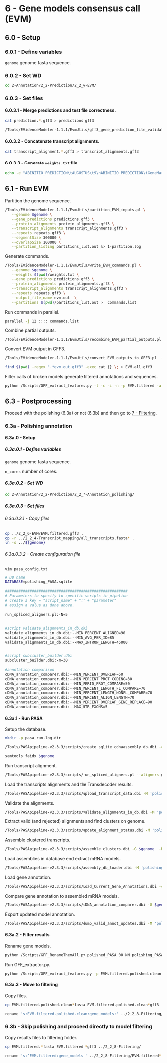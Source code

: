 6 - Gene models consensus call (EVM)
====================================

## 6.0 - Setup

### 6.0.1 - Define variables

`genome` genome fasta sequence.

### 6.0.2 - Set WD

```bash
cd 2-Annotation/2_2-Prediction/2_2_6-EVM/
```

### 6.0.3 - Set files

#### 6.0.3.1 - Merge predictions and test file correctness.

``` bash
cat prediction.*.gff3 > predictions.gff3

/Tools/EVidenceModeler-1.1.1/EvmUtils/gff3_gene_prediction_file_validator.pl predictions.gff3
```

#### 6.0.3.2 - Concatenate transcript alignments.

``` bash
cat transcript_alignment.*.gff3 > transcript_alignments.gff3
```

#### 6.0.3.3 - Generate `weights.txt` file.

``` bash
echo -e "ABINITIO_PREDICTION\tAUGUSTUS\t9\nABINITIO_PREDICTION\tGeneMark.hmm3\t9\nABINITIO_PREDICTION\taugustus_BUSCOv3\t10\nABINITIO_PREDICTION\tsnap\t6\nPROTEIN\texonerate\t3\nTRANSCRIPT\tgmap\t7\nTRANSCRIPT\tBLAT\t6\nTRANSCRIPT\tmagicblast\t7\nTRANSCRIPT\tPASA_assemblies\t20\nOTHER_PREDICTION\tPASA_transdecoder\t25" > weights.txt
```

6.1 - Run EVM
-------------

Partition the genome sequence.

``` bash
/Tools/EVidenceModeler-1.1.1/EvmUtils/partition_EVM_inputs.pl \
   --genome $genome \
   --gene_predictions predictions.gff3 \
   --protein_alignments protein_alignments.gff3 \
   --transcript_alignments transcript_alignments.gff3 \
   --repeats repeats.gff3 \
   --segmentSize 300000 \
   --overlapSize 100000 \
   --partition_listing partitions_list.out &> 1-partition.log
```

Generate commands.

``` bash
/Tools/EVidenceModeler-1.1.1/EvmUtils/write_EVM_commands.pl \
   --genome $genome \
   --weights $(pwd)/weights.txt \
   --gene_predictions predictions.gff3 \
   --protein_alignments protein_alignments.gff3 \
   --transcript_alignments transcript_alignments.gff3 \
   --repeats repeats.gff3 \
   --output_file_name evm.out  \
   --partitions $(pwd)/partitions_list.out >  commands.list
```

Run commands in parallel.

``` bash
parallel -j 12 :::: commands.list
```

Combine partial outputs.

``` bash
/Tools/EVidenceModeler-1.1.1/EvmUtils/recombine_EVM_partial_outputs.pl --partitions $(pwd)/partitions_list.out --output_file_name evm.out
```

Convert EVM output in GFF3.

``` bash
/Tools/EVidenceModeler-1.1.1/EvmUtils/convert_EVM_outputs_to_GFF3.pl  --partitions $(pwd)/partitions_list.out --output evm.out  --genome $genome

find $(pwd) -regex ".*evm.out.gff3" -exec cat {} \; > EVM.all.gff3
```

Filter calls of broken models generate filtered annotations and sequences.

``` bash
python /Scripts/GFF_extract_features.py -l -c -i -n -p EVM.filtered -a EVM.all.gff3 -g $genome > EVM.filtering.log
```

6.3 - Postprocessing
--------------------

Proceed with the polishing (6.3a) or not (6.3b) and then go to [7 - Filtering](7_Filtering.md).

### 6.3a - Polishing annotation

#### 6.3a.0 - Setup

##### 6.3a.0.1 - Define variables

`genome` genome fasta sequence.

`n_cores` number of cores.

##### 6.3a.0.2 - Set WD

```bash
cd 2-Annotation/2_2-Prediction/2_2_7-Annotation_polishing/
```

##### 6.3a.0.3 - Set files

###### 6.3a.0.3.1 - Copy files

``` bash
cp ../2_2_6-EVM/EVM.filtered.gff3 .
cp -r ../2_2_4-Transcript_mapping/all_transcripts.fasta* .
ln -s ../${genome}
```

###### 6.3a.0.3.2 - Create configuration file

``` {.bash}
vim pasa_config.txt
```

```bash
# DB name
DATABASE=polishing_PASA.sqlite
 
#######################################################
# Parameters to specify to specific scripts in pipeline
# create a key = "script_name" + ":" + "parameter" 
# assign a value as done above.
 
run_spliced_aligners.pl:-N=5
 
 
#script validate_alignments_in_db.dbi
validate_alignments_in_db.dbi:--MIN_PERCENT_ALIGNED=90
validate_alignments_in_db.dbi:--MIN_AVG_PER_ID=85
validate_alignments_in_db.dbi:--MAX_INTRON_LENGTH=45000
 
 
#script subcluster_builder.dbi
subcluster_builder.dbi:-m=30
 
#annotation comparison
cDNA_annotation_comparer.dbi:--MIN_PERCENT_OVERLAP=50
cDNA_annotation_comparer.dbi:--MIN_PERCENT_PROT_CODING=30
cDNA_annotation_comparer.dbi:--MIN_PERID_PROT_COMPARE=50
cDNA_annotation_comparer.dbi:--MIN_PERCENT_LENGTH_FL_COMPARE=70
cDNA_annotation_comparer.dbi:--MIN_PERCENT_LENGTH_NONFL_COMPARE=70
cDNA_annotation_comparer.dbi:--MIN_PERCENT_ALIGN_LENGTH=70
cDNA_annotation_comparer.dbi:--MIN_PERCENT_OVERLAP_GENE_REPLACE=90
cDNA_annotation_comparer.dbi:--MAX_UTR_EXONS=5
```

#### 6.3a.1 - Run PASA

Setup the database.

``` bash
mkdir -p pasa_run.log.dir 

/Tools/PASApipeline-v2.3.3/scripts/create_sqlite_cdnaassembly_db.dbi -c pasa_config.txt -S 'cdna_alignment_sqliteschema' -r

samtools faidx $genome
```

Run transcript alignment.

``` bash
/Tools/PASApipeline-v2.3.3/scripts/run_spliced_aligners.pl --aligners gmap,blat --genome $genome --transcripts all_transcripts.fasta -I 45000 -N 1 --CPU $n_cores -N 5
```

Load the transcripts alignments and the Transdecoder results.

``` bash
/Tools/PASApipeline-v2.3.3/scripts/upload_transcript_data.dbi -M 'polishing_PASA.sqlite' -t all_transcripts.fasta  -f NULL  && /Tools/PASApipeline-v2.3.3/scripts/import_spliced_alignments.dbi -M 'polishing_PASA.sqlite'  -A gmap -g gmap.spliced_alignments.gff3 && /Tools/PASApipeline-v2.3.3/scripts/import_spliced_alignments.dbi -M 'polishing_PASA.sqlite'  -A blat -g blat.spliced_alignments.gff3 && update_fli_status.dbi -M 'polishing_PASA.sqlite' -f all_transcripts.fasta.transdecoder.gff3.fl_accs
```

Validate the alignments.

``` bash
/Tools/PASApipeline-v2.3.3/scripts/validate_alignments_in_db.dbi -M 'polishing_PASA.sqlite' -g $genome -t all_transcripts.fasta --MAX_INTRON_LENGTH 45000 --CPU $n_cores --MIN_PERCENT_ALIGNED 90 --MIN_AVG_PER_ID 85 > alignment.validations.output
```

Extract valid (and rejected) alignments and find clusters on genome.

``` bash
/Tools/PASApipeline-v2.3.3/scripts/update_alignment_status.dbi -M 'polishing_PASA.sqlite' < alignment.validations.output  > pasa_run.log.dir/alignment.validation_loading.output && PASA_transcripts_and_assemblies_to_GFF3.dbi -M 'polishing_PASA.sqlite' -v -A -P gmap > polishing_PASA.sqlite.valid_gmap_alignments.gff3 && /Tools/PASApipeline-v2.3.3/scripts/PASA_transcripts_and_assemblies_to_GFF3.dbi -M 'polishing_PASA.sqlite' -f -A -P gmap > polishing_PASA.sqlite.failed_gmap_alignments.gff3 && /Tools/PASApipeline-v2.3.3/scripts/PASA_transcripts_and_assemblies_to_GFF3.dbi -M 'polishing_PASA.sqlite' -v -A -P blat > polishing_PASA.sqlite.valid_blat_alignments.gff3 && /Tools/PASApipeline-v2.3.3/scripts/PASA_transcripts_and_assemblies_to_GFF3.dbi -M 'polishing_PASA.sqlite' -f -A -P blat > polishing_PASA.sqlite.failed_blat_alignments.gff3 && /Tools/PASApipeline-v2.3.3/scripts/assign_clusters_by_stringent_alignment_overlap.dbi -M polishing_PASA.sqlite -L 30 > pasa_run.log.dir/cluster_reassignment_by_stringent_overlap.out
```

Assemble clustered transcripts.

``` bash
/Tools/PASApipeline-v2.3.3/scripts/assemble_clusters.dbi -G $genome  -M 'polishing_PASA.sqlite'  -T $n_cores  > polishing_PASA.sqlite.pasa_alignment_assembly_building.ascii_illustrations.out
```

Load assemblies in database end extract mRNA models.

``` bash
/Tools/PASApipeline-v2.3.3/scripts/assembly_db_loader.dbi -M 'polishing_PASA.sqlite' > pasa_run.log.dir/alignment_assembly_loading.out && /Tools/PASApipeline-v2.3.3/scripts/subcluster_builder.dbi -G $genome -M 'polishing_PASA.sqlite' -m 30 > pasa_run.log.dir/alignment_assembly_subclustering.out && /Tools/PASApipeline-v2.3.3/scripts/populate_mysql_assembly_alignment_field.dbi -M 'polishing_PASA.sqlite' -G $genome && /Tools/PASApipeline-v2.3.3/scripts/populate_mysql_assembly_sequence_field.dbi -M 'polishing_PASA.sqlite' -G $genome && /Tools/PASApipeline-v2.3.3/scripts/subcluster_loader.dbi -M 'polishing_PASA.sqlite'  < pasa_run.log.dir/alignment_assembly_subclustering.out  && /Tools/PASApipeline-v2.3.3/scripts/alignment_assembly_to_gene_models.dbi -M 'polishing_PASA.sqlite' -G $genome && /Tools/PASApipeline-v2.3.3/scripts/PASA_transcripts_and_assemblies_to_GFF3.dbi -M 'polishing_PASA.sqlite' -a  > polishing_PASA.sqlite.pasa_assemblies.gff3 && /Tools/PASApipeline-v2.3.3/scripts/describe_alignment_assemblies_cgi_convert.dbi -M 'polishing_PASA.sqlite'  > polishing_PASA.sqlite.pasa_assemblies_described.txt
```

Load gene annotation.

``` bash
/Tools/PASApipeline-v2.3.3/scripts/Load_Current_Gene_Annotations.dbi -c pasa_config.txt -g $genome -P EVM.filtered.gff3  > pasa_run.log.dir/output.annot_loading.41077.out
```

Compare gene annotation to assembled mRNA models.

``` bash
/Tools/PASApipeline-v2.3.3/scripts/cDNA_annotation_comparer.dbi -G $genome --CPU $n_cores -M 'polishing_PASA.sqlite' --MIN_PERCENT_PROT_CODING 30 --MIN_PERCENT_LENGTH_NONFL_COMPARE 70 --MAX_UTR_EXONS 5 --MIN_PERCENT_LENGTH_FL_COMPARE 70 --MIN_PERCENT_ALIGN_LENGTH 70 --MIN_PERCENT_OVERLAP_GENE_REPLACE 90 --MIN_PERID_PROT_COMPARE 50 --MIN_PERCENT_OVERLAP 50 > pasa_run.log.dir/polishing_PASA.sqlite.annotation_compare.out
```

Export updated model annotation.

``` bash
/Tools/PASApipeline-v2.3.3/scripts/dump_valid_annot_updates.dbi -M 'polishing_PASA.sqlite' -V -R -g $genome > polishing_PASA.sqlite.gene_structures_post_PASA_updates.gff3
```

#### 6.3a.2 - Filter results

Rename gene models.

``` bash
python /Scripts/GFF_RenameThemAll.py polished_PASA 00 NN polishing_PASA.sqlite.gene_structures_post_PASA_updates.gff3 > polishing_PASA.sqlite.gene_structures_post_PASA_updates.renamed.gff3 2>renaming.err &
```

Run GFF\_extractor.py.

``` bash
python /Scripts/GFF_extract_features.py -p EVM.filtered.polished.clean -a polishing_PASA.sqlite.gene_structures_post_PASA_updates.renamed.gff3 -g $genome > EVM.filtered.polished.cleaning.log
```

#### 6.3a.3 - Move to filtering

Copy files.

``` bash
cp EVM.filtered.polished.clean*fasta EVM.filtered.polished.clean*gff3 ../2_2_8-Filtering/

rename 's:EVM.filtered.polished.clean:gene_models:' ../2_2_8-Filtering/EVM.filtered.polished.clean*
```

### 6.3b - Skip polishing and proceed directly to model filtering

Copy results files to filtering folder.

``` bash
cp EVM.filtered.*fasta EVM.filtered.*gff3 ../2_2_8-Filtering/

rename 's:^EVM.filtered:gene_models:' ../2_2_8-Filtering/EVM.filtered*
```
